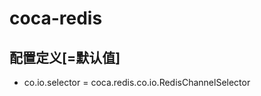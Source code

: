 coca-redis
===============================


## 配置定义[=默认值]
- co.io.selector = coca.redis.co.io.RedisChannelSelector

